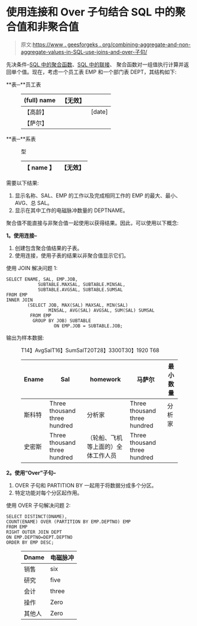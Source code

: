 # 使用连接和 Over 子句结合 SQL 中的聚合值和非聚合值

> 原文:[https://www . geesforgeks . org/combining-aggregate-and-non-aggregate-values-in-SQL-use-joins-and-over-子句/](https://www.geeksforgeeks.org/combining-aggregate-and-non-aggregate-values-in-sql-using-joins-and-over-clause/)

先决条件–[SQL 中的聚合函数](https://www.geeksforgeeks.org/database-management-system-aggregate-functions/)、[SQL 中的联接](https://www.geeksforgeeks.org/sql-join-set-1-inner-left-right-and-full-joins/)、
聚合函数对一组值执行计算并返回单个值。现在，考虑一个员工表 EMP 和一个部门表 DEPT，其结构如下:

**表─**员工表

<figure class="table">

| (full) name | 【无效】 |  |
| --- | --- | --- |
| 【高龄】 |  | [date] |
| 【萨尔】 |  |

</figure>

**表─**系表

<figure class="table">型

| 【 name 】 | 【无效】 |
| --- | --- |

</figure>

需要以下结果:

1.  显示名称、SAL、EMP 的工作以及完成相同工作的 EMP 的最大、最小、AVG、总 SAL。
2.  显示在其中工作的电磁脉冲数量的 DEPTNAME。

聚合值不能直接与非聚合值一起使用以获得结果。因此，可以使用以下概念:

**1。使用连接–**

1.  创建包含聚合值结果的子表。
2.  使用连接，使用子表的结果以非聚合值显示它们。

使用 JOIN 解决问题 1:

```
SELECT ENAME, SAL, EMP.JOB, 
            SUBTABLE.MAXSAL, SUBTABLE.MINSAL, 
            SUBTABLE.AVGSAL, SUBTABLE.SUMSAL
FROM EMP
INNER JOIN
        (SELECT JOB, MAX(SAL) MAXSAL, MIN(SAL) 
                MINSAL, AVG(SAL) AVGSAL, SUM(SAL) SUMSAL 
         FROM EMP 
          GROUP BY JOB) SUBTABLE
                  ON EMP.JOB = SUBTABLE.JOB; 
```

输出为样本数据:

<figure class="table">T14】AvgSalT16】SumSalT20T28】3300T30】1920 T68

| Ename | Sal | homework | 马萨尔 | 最小数量 |
| --- | --- | --- | --- | --- |
| 斯科特 | Three thousand three hundred | 分析家 | Three thousand three hundred | 分析家 | Three thousand three hundred | One thousand nine hundred and twenty-five | Two thousand eight hundred and forty-one point six seven | Eight thousand five hundred and twenty-five |
| 史密斯 | Three thousand three hundred | （轮船、飞机等上面的）全体工作人员 | Three thousand three hundred |

</figure>

**2。使用“Over”子句–**

1.  OVER 子句和 PARTITION BY 一起用于将数据分成多个分区。
2.  特定功能对每个分区起作用。

使用 OVER 子句解决问题 2:

```
SELECT DISTINCT(DNAME),
COUNT(ENAME) OVER (PARTITION BY EMP.DEPTNO) EMP
FROM EMP
RIGHT OUTER JOIN DEPT
ON EMP.DEPTNO=DEPT.DEPTNO
ORDER BY EMP DESC; 
```

<figure class="table">

| Dname | 电磁脉冲 |
| --- | --- |
| 销售 | six |
| 研究 | five |
| 会计 | three |
| 操作 | Zero |
| 其他人 | Zero |

</figure>